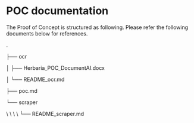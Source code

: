 # POC documentation
The Proof of Concept is structured as following. Please refer the following documents below for references.

.

├── ocr

│   ├── Herbaria_POC_DocumentAI.docx

│   └── README_ocr.md

├── poc.md

└── scraper

\ \ \ \ └── README_scraper.md
